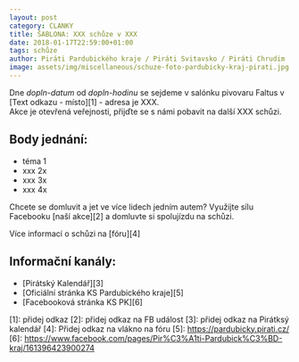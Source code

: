 ```yaml
---
layout: post
category: CLANKY
title: ŠABLONA: XXX schůze v XXX
date: 2018-01-17T22:59:00+01:00  
tags: schůze
author: Piráti Pardubického kraje / Piráti Svitavsko / Piráti Chrudim
image: assets/img/miscellaneous/schuze-foto-pardubicky-kraj-pirati.jpg *751x422
---
```


Dne *dopln-datum* od *dopln-hodinu* se sejdeme v salónku pivovaru Faltus v [Text odkazu - místo][1] - adresa je XXX.  
Akce je otevřená veřejnosti, přijďte se s námi pobavit na další XXX schůzi. 

Body jednání:
----------------------------
* téma 1
* xxx 2x
* xxx 3x
* xxx 4x

Chcete se domluvit a jet ve více lidech jedním autem? Využijte sílu Facebooku [naší akce][2] a domluvte si spolujízdu na schůzi.

Více informací o schůzi na [fóru][4] 


Informační kanály:
---------------------
* [Pirátský Kalendář][3]
* [Oficiální stránka KS Pardubického kraje][5]
* [Facebooková stránka KS PK][6]

[1]: přidej odkaz
[2]: přidej odkaz na FB událost
[3]: přidej odkaz na Pirátksý kalendář
[4]: Přidej odkaz na vlákno na fóru
[5]: https://pardubicky.pirati.cz/
[6]: https://www.facebook.com/pages/Pir%C3%A1ti-Pardubick%C3%BD-kraj/161396423900274
